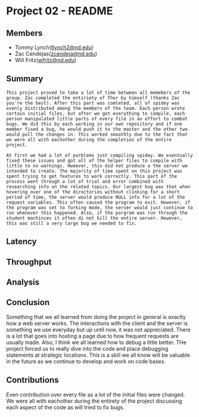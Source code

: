 Project 02 - README
===================

Members
-------
- Tommy Lynch(tlynch2@nd.edu)
- Zac Cendejas(zcendeja@nd.edu)
- Will Fritz(wfritz@nd.edu)

Summary
-------
    This project proved to take a lot of time between all memebers of the group. Zac completed the entiriety of Thor by himself (thanks Zac you're the best). After this part was comleted, all of spidey was evenly distributed among the members of the team. Each person wrote certain initial files, but after we got everything to compile, each person manipulated little parts of every file in an effort to combat bugs. We did this by each working in our own repository and if one member fixed a bug, he would push it to the master and the other two would pull the changes in. This worked smoothly due to the fact that we were all with eachother during the completion of the entire project. 

    At first we had a lot of porblems just compiling spidey. We eventually fixed these issues and got all of the helper files to compile with little to no warnings. Hwoever, this did not produce a the server we intended to create. The majority of time spent on this project was spent trying to get features to work correctly. This part of the process went through a lot of trial and error combined with researching info on the related topics. Our largest bug was that when hovering over one of the directories without clinking for a short period of time, the server would produce NULL info for a lot of the request variables. This often caused the program to exit. However, if the program was set to forking mode, the server would just continue to run whenever this happened. Also, if the porgram was run through the student machinces it often di not kill the entire server. However, this was still a very large bug we needed to fix.

Latency
-------

Throughput
----------

Analysis
--------

Conclusion
----------

Something that we all learned from doing the project in general is exactly how a web server works. The interactions with the client and the server is something we use everyday but up until now, it was not appreciated. There is a lot that goes into hosting a page due to how frequent requests are usually made. Also, I think we all learned how to debug a little better. THe project forced us to really dive into the code and place debugging statements at strategic locations. This is a skill we all know will be valuable in the future as we continue to develop and work on code bases.

Contributions
-------------
Even contribution over every file as a lot of the initial files were changed. We were all with eachother during the entirety of the project discussing each aspect of the code as will tried to fix bugs.
